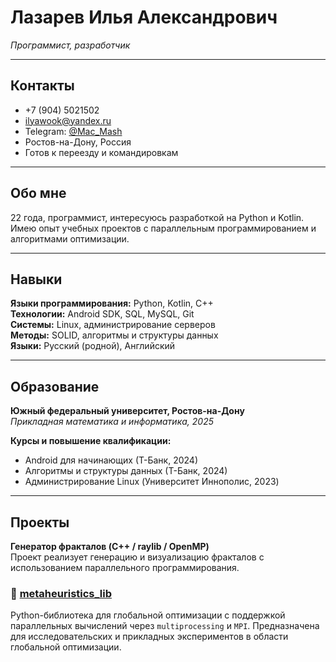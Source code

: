 # Лазарев Илья Александрович
*Программист, разработчик*

---

## Контакты
- +7 (904) 5021502
- [ilyawook@yandex.ru](mailto:ilyawook@yandex.ru)
- Telegram: [@Mac_Mash](https://t.me/Mac_Mash)
- Ростов-на-Дону, Россия
- Готов к переезду и командировкам

---

## Обо мне
22 года, программист, интересуюсь разработкой на Python и Kotlin. Имею опыт учебных проектов с параллельным программированием и алгоритмами оптимизации.  

---

## Навыки

**Языки программирования:** Python, Kotlin, C++  
**Технологии:** Android SDK, SQL, MySQL, Git  
**Системы:** Linux, администрирование серверов  
**Методы:** SOLID, алгоритмы и структуры данных  
**Языки:** Русский (родной), Английский

---

## Образование

**Южный федеральный университет, Ростов-на-Дону**  
*Прикладная математика и информатика, 2025*  

**Курсы и повышение квалификации:**  
- Android для начинающих (Т-Банк, 2024)  
- Алгоритмы и структуры данных (Т-Банк, 2024)  
- Администрирование Linux (Университет Иннополис, 2023)

---

## Проекты

**Генератор фракталов (C++ / raylib / OpenMP)**  
Проект реализует генерацию и визуализацию фракталов с использованием параллельного программирования.

### 🔹 [metaheuristics_lib](https://github.com/McMorsh/metaheuristics_lib)
Python-библиотека для глобальной оптимизации с поддержкой параллельных вычислений через `multiprocessing` и `MPI`. Предназначена для исследовательских и прикладных экспериментов в области глобальной оптимизации.

